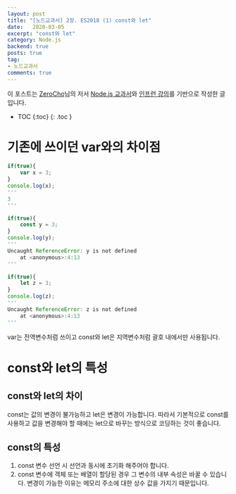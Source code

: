 ```yaml
---
layout: post
title: "[노드교과서] 2장. ES2018 (1) const와 let"
date:   2020-03-05
excerpt: "const와 let"
category: Node.js
backend: true
posts: true
tag:
- 노드교과서
comments: true
---
```

<div class="center">
    이 포스트는 <a href="https://www.zerocho.com" target="_blank">ZeroCho</a>님의 저서 <a href="https://www.zerocho.com/books" target="_blank">Node.js 교과서</a>와 <a href="https://www.inflearn.com/course/node-js-교과서" target="_blank">인프런 강의</a>를 기반으로 작성한 글입니다.
</div>

* TOC
{:toc}
{: .toc }

# 기존에 쓰이던 var와의 차이점
~~~ javascript
if(true){
    var x = 3;
}
console.log(x);
'''
3
'''
~~~

~~~ javascript
if(true){
    const y = 3;
}
console.log(y);
'''
Uncaught ReferenceError: y is not defined
    at <anonymous>:4:13
'''
~~~

~~~ javascript
if(true){
    let z = 3;
}
console.log(z);
'''
Uncaught ReferenceError: z is not defined
    at <anonymous>:4:13
'''
~~~

var는 전역변수처럼 쓰이고 const와 let은 지역변수처럼 괄호 내에서만 사용됩니다.

# const와 let의 특성
## const와 let의 차이
const는 값의 변경이 불가능하고 let은 변경이 가능합니다. 따라서 기본적으로 const를 사용하고 값을 변경해야 할 때에는 let으로 바꾸는 방식으로 코딩하는 것이 좋습니다.

## const의 특성
1) const 변수 선언 시 선언과 동시에 초기화 해주어야 합니다.  
2) const 변수에 객체 또는 배열이 할당된 경우 그 변수의 내부 속성은 바꿀 수 있습니다. 변경이 가능한 이유는 메모리 주소에 대한 상수 값을 가지기 때문입니다.
